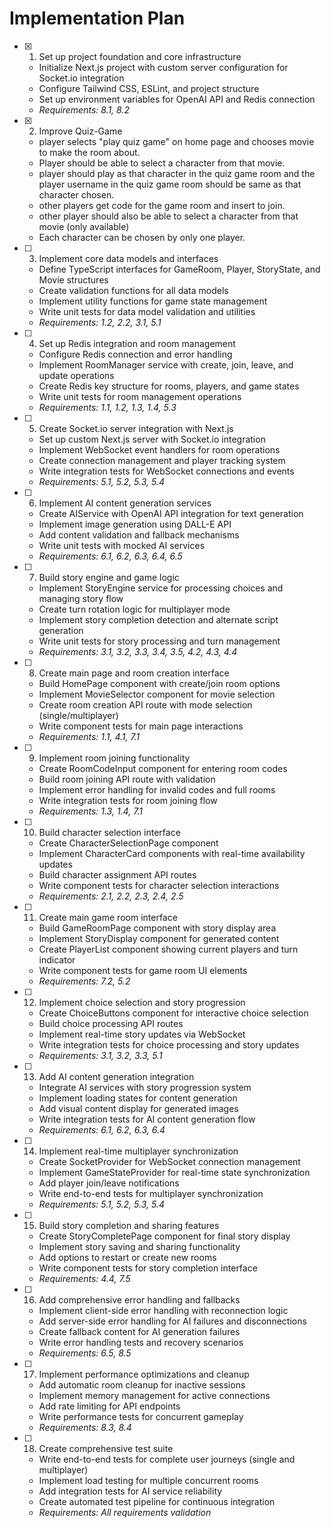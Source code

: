 # Implementation Plan

- [x] 1. Set up project foundation and core infrastructure









  - Initialize Next.js project with custom server configuration for Socket.io integration
  - Configure Tailwind CSS, ESLint, and project structure
  - Set up environment variables for OpenAI API and Redis connection
  - _Requirements: 8.1, 8.2_

- [x] 2. Improve Quiz-Game





  - player selects "play quiz game" on home page and chooses movie to make the room about.
  - Player should be able to select a character from that movie. 
  - player should play as that character in the quiz game room and the player username in the quiz game room should be same as that character chosen.
  - other players get code for the game room and insert to join.
  - other player should also be able to select a character from that movie (only available)
  - Each character can be chosen by only one player.

- [ ] 3. Implement core data models and interfaces
  - Define TypeScript interfaces for GameRoom, Player, StoryState, and Movie structures
  - Create validation functions for all data models
  - Implement utility functions for game state management
  - Write unit tests for data model validation and utilities
  - _Requirements: 1.2, 2.2, 3.1, 5.1_

- [ ] 4. Set up Redis integration and room management
  - Configure Redis connection and error handling
  - Implement RoomManager service with create, join, leave, and update operations
  - Create Redis key structure for rooms, players, and game states
  - Write unit tests for room management operations
  - _Requirements: 1.1, 1.2, 1.3, 1.4, 5.3_

- [ ] 5. Create Socket.io server integration with Next.js
  - Set up custom Next.js server with Socket.io integration
  - Implement WebSocket event handlers for room operations
  - Create connection management and player tracking system
  - Write integration tests for WebSocket connections and events
  - _Requirements: 5.1, 5.2, 5.3, 5.4_

- [ ] 6. Implement AI content generation services
  - Create AIService with OpenAI API integration for text generation
  - Implement image generation using DALL-E API
  - Add content validation and fallback mechanisms
  - Write unit tests with mocked AI services
  - _Requirements: 6.1, 6.2, 6.3, 6.4, 6.5_

- [ ] 7. Build story engine and game logic
  - Implement StoryEngine service for processing choices and managing story flow
  - Create turn rotation logic for multiplayer mode
  - Implement story completion detection and alternate script generation
  - Write unit tests for story processing and turn management
  - _Requirements: 3.1, 3.2, 3.3, 3.4, 3.5, 4.2, 4.3, 4.4_

- [ ] 8. Create main page and room creation interface
  - Build HomePage component with create/join room options
  - Implement MovieSelector component for movie selection
  - Create room creation API route with mode selection (single/multiplayer)
  - Write component tests for main page interactions
  - _Requirements: 1.1, 4.1, 7.1_

- [ ] 9. Implement room joining functionality
  - Create RoomCodeInput component for entering room codes
  - Build room joining API route with validation
  - Implement error handling for invalid codes and full rooms
  - Write integration tests for room joining flow
  - _Requirements: 1.3, 1.4, 7.1_

- [ ] 10. Build character selection interface
  - Create CharacterSelectionPage component
  - Implement CharacterCard components with real-time availability updates
  - Build character assignment API routes
  - Write component tests for character selection interactions
  - _Requirements: 2.1, 2.2, 2.3, 2.4, 2.5_

- [ ] 11. Create main game room interface
  - Build GameRoomPage component with story display area
  - Implement StoryDisplay component for generated content
  - Create PlayerList component showing current players and turn indicator
  - Write component tests for game room UI elements
  - _Requirements: 7.2, 5.2_

- [ ] 12. Implement choice selection and story progression
  - Create ChoiceButtons component for interactive choice selection
  - Build choice processing API routes
  - Implement real-time story updates via WebSocket
  - Write integration tests for choice processing and story updates
  - _Requirements: 3.1, 3.2, 3.3, 5.1_

- [ ] 13. Add AI content generation integration
  - Integrate AI services with story progression system
  - Implement loading states for content generation
  - Add visual content display for generated images
  - Write integration tests for AI content generation flow
  - _Requirements: 6.1, 6.2, 6.3, 6.4_

- [ ] 14. Implement real-time multiplayer synchronization
  - Create SocketProvider for WebSocket connection management
  - Implement GameStateProvider for real-time state synchronization
  - Add player join/leave notifications
  - Write end-to-end tests for multiplayer synchronization
  - _Requirements: 5.1, 5.2, 5.3, 5.4_

- [ ] 15. Build story completion and sharing features
  - Create StoryCompletePage component for final story display
  - Implement story saving and sharing functionality
  - Add options to restart or create new rooms
  - Write component tests for story completion interface
  - _Requirements: 4.4, 7.5_

- [ ] 16. Add comprehensive error handling and fallbacks
  - Implement client-side error handling with reconnection logic
  - Add server-side error handling for AI failures and disconnections
  - Create fallback content for AI generation failures
  - Write error handling tests and recovery scenarios
  - _Requirements: 6.5, 8.5_

- [ ] 17. Implement performance optimizations and cleanup
  - Add automatic room cleanup for inactive sessions
  - Implement memory management for active connections
  - Add rate limiting for API endpoints
  - Write performance tests for concurrent gameplay
  - _Requirements: 8.3, 8.4_

- [ ] 18. Create comprehensive test suite
  - Write end-to-end tests for complete user journeys (single and multiplayer)
  - Implement load testing for multiple concurrent rooms
  - Add integration tests for AI service reliability
  - Create automated test pipeline for continuous integration
  - _Requirements: All requirements validation_